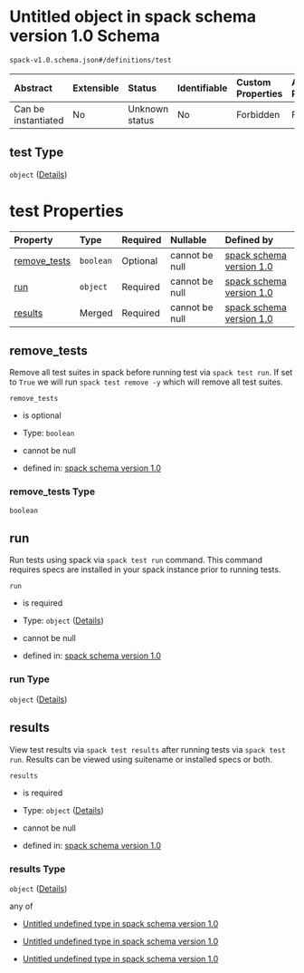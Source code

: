 # Untitled object in spack schema version 1.0 Schema

```txt
spack-v1.0.schema.json#/definitions/test
```



| Abstract            | Extensible | Status         | Identifiable | Custom Properties | Additional Properties | Access Restrictions | Defined In                                                                      |
| :------------------ | :--------- | :------------- | :----------- | :---------------- | :-------------------- | :------------------ | :------------------------------------------------------------------------------ |
| Can be instantiated | No         | Unknown status | No           | Forbidden         | Forbidden             | none                | [spack-v1.0.schema.json*](../out/spack-v1.0.schema.json "open original schema") |

## test Type

`object` ([Details](spack-v1-definitions-test.md))

# test Properties

| Property                      | Type      | Required | Nullable       | Defined by                                                                                                                                          |
| :---------------------------- | :-------- | :------- | :------------- | :-------------------------------------------------------------------------------------------------------------------------------------------------- |
| [remove_tests](#remove_tests) | `boolean` | Optional | cannot be null | [spack schema version 1.0](spack-v1-definitions-test-properties-remove_tests.md "spack-v1.0.schema.json#/definitions/test/properties/remove_tests") |
| [run](#run)                   | `object`  | Required | cannot be null | [spack schema version 1.0](spack-v1-definitions-test-properties-run.md "spack-v1.0.schema.json#/definitions/test/properties/run")                   |
| [results](#results)           | Merged    | Required | cannot be null | [spack schema version 1.0](spack-v1-definitions-test-properties-results.md "spack-v1.0.schema.json#/definitions/test/properties/results")           |

## remove_tests

Remove all test suites in spack before running test via `spack test run`. If set to `True` we will run `spack test remove -y` which will remove all test suites.

`remove_tests`

*   is optional

*   Type: `boolean`

*   cannot be null

*   defined in: [spack schema version 1.0](spack-v1-definitions-test-properties-remove_tests.md "spack-v1.0.schema.json#/definitions/test/properties/remove_tests")

### remove_tests Type

`boolean`

## run

Run tests using spack via `spack test run` command. This command requires specs are installed in your spack instance prior to running tests.

`run`

*   is required

*   Type: `object` ([Details](spack-v1-definitions-test-properties-run.md))

*   cannot be null

*   defined in: [spack schema version 1.0](spack-v1-definitions-test-properties-run.md "spack-v1.0.schema.json#/definitions/test/properties/run")

### run Type

`object` ([Details](spack-v1-definitions-test-properties-run.md))

## results

View test results via `spack test results` after running tests via `spack test run`. Results can be viewed using suitename or installed specs or both.

`results`

*   is required

*   Type: `object` ([Details](spack-v1-definitions-test-properties-results.md))

*   cannot be null

*   defined in: [spack schema version 1.0](spack-v1-definitions-test-properties-results.md "spack-v1.0.schema.json#/definitions/test/properties/results")

### results Type

`object` ([Details](spack-v1-definitions-test-properties-results.md))

any of

*   [Untitled undefined type in spack schema version 1.0](spack-v1-definitions-test-properties-results-anyof-0.md "check type definition")

*   [Untitled undefined type in spack schema version 1.0](spack-v1-definitions-test-properties-results-anyof-1.md "check type definition")

*   [Untitled undefined type in spack schema version 1.0](spack-v1-definitions-test-properties-results-anyof-2.md "check type definition")
